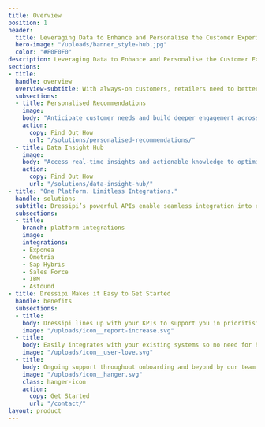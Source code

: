 ```yaml
---
title: Overview
position: 1
header:
  title: Leveraging Data to Enhance and Personalise the Customer Experience 
  hero-image: "/uploads/banner_style-hub.jpg"
  color: "#F0F0F0"
description: Leveraging Data to Enhance and Personalise the Customer Experience
sections:
- title: 
  handle: overview
  overview-subtitle: With always-on customers, retailers need to better understand their preferences, anticipate demand faster and personalise all touch points to stay ahead. </br> The ability to ingest, cleanse, and augment huge quantities of data from multiple sources is at the very heart of the Dressipi Revenue Optimisation Platform.
  subsections:
  - title: Personalised Recommendations
    image: 
    body: "Anticipate customer needs and build deeper engagement across every touchpoint: online, instore, in app and email."
    action:
      copy: Find Out How
      url: "/solutions/personalised-recommendations/"
  - title: Data Insight Hub
    image: 
    body: "Access real-time insights and actionable knowledge to optimise value at each step of the merchandising and buying process."
    action:
      copy: Find Out How
      url: "/solutions/data-insight-hub/"
- title: "One Platform. Limitless Integrations."
  handle: solutions
  subtitle: Dressipi’s powerful APIs enable seamless integration into existing enterprise platforms so you can quickly drive profitable growth across the entire value chain
  subsections:
  - title: 
    branch: platform-integrations
    image: 
    integrations:
    - Exponea
    - Ometria
    - Sap Hybris
    - Sales Force
    - IBM
    - Astound
- title: Dressipi Makes it Easy to Get Started
  handle: benefits
  subsections:
  - title: 
    body: Dressipi lines up with your KPIs to support you in prioritising which solution to get started with
    image: "/uploads/icon__report-increase.svg"
  - title: 
    body: Easily integrates with your existing systems so no need for heavy IT lifting
    image: "/uploads/icon__user-love.svg"
  - title: 
    body: Ongoing support throughout onboarding and beyond by our team of friendly experts
    image: "/uploads/icon__hanger.svg"
    class: hanger-icon
    action:
      copy: Get Started
      url: "/contact/"
layout: product
---
```


